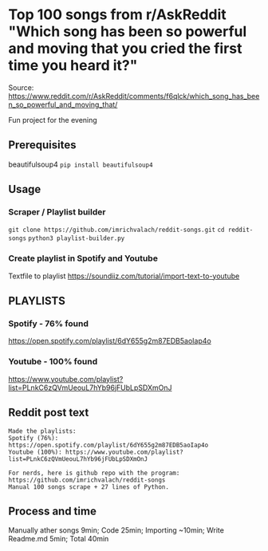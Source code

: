 # Top 100 songs from r/AskReddit "Which song has been so powerful and moving that you cried the first time you heard it?"

Source: https://www.reddit.com/r/AskReddit/comments/f6qlck/which_song_has_been_so_powerful_and_moving_that/

Fun project for the evening

## Prerequisites
beautifulsoup4
`pip install beautifulsoup4`

## Usage
### Scraper / Playlist builder
`git clone https://github.com/imrichvalach/reddit-songs.git`
`cd reddit-songs`
`python3 playlist-builder.py`

### Create playlist in Spotify and Youtube
Textfile to playlist
https://soundiiz.com/tutorial/import-text-to-youtube

## PLAYLISTS
### Spotify - 76% found
https://open.spotify.com/playlist/6dY655g2m87EDB5aoIap4o

### Youtube - 100% found
https://www.youtube.com/playlist?list=PLnkC6zQVmUeouL7hYb96jFUbLpSDXmOnJ

## Reddit post text
```
Made the playlists:
Spotify (76%): https://open.spotify.com/playlist/6dY655g2m87EDB5aoIap4o
Youtube (100%): https://www.youtube.com/playlist?list=PLnkC6zQVmUeouL7hYb96jFUbLpSDXmOnJ

For nerds, here is github repo with the program: https://github.com/imrichvalach/reddit-songs 
Manual 100 songs scrape + 27 lines of Python.
```

## Process and time
Manually ather songs 9min; Code 25min; Importing ~10min; Write Readme.md 5min; Total 40min